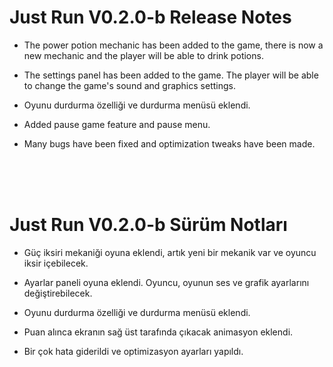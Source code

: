 # Just Run V0.2.0-b Release Notes

+ The power potion mechanic has been added to the game, there is now a new mechanic and the player will be able to drink potions.

+ The settings panel has been added to the game. The player will be able to change the game's sound and graphics settings.

+ Oyunu durdurma özelliği ve durdurma menüsü eklendi.

+ Added pause game feature and pause menu.

+ Many bugs have been fixed and optimization tweaks have been made.


</br></br></br>


# Just Run V0.2.0-b Sürüm Notları

+ Güç iksiri mekaniği oyuna eklendi, artık yeni bir mekanik var ve oyuncu iksir içebilecek.

+ Ayarlar paneli oyuna eklendi. Oyuncu, oyunun ses ve grafik ayarlarını değiştirebilecek.

+ Oyunu durdurma özelliği ve durdurma menüsü eklendi.

+ Puan alınca ekranın sağ üst tarafında çıkacak animasyon eklendi.

+ Bir çok hata giderildi ve optimizasyon ayarları yapıldı.